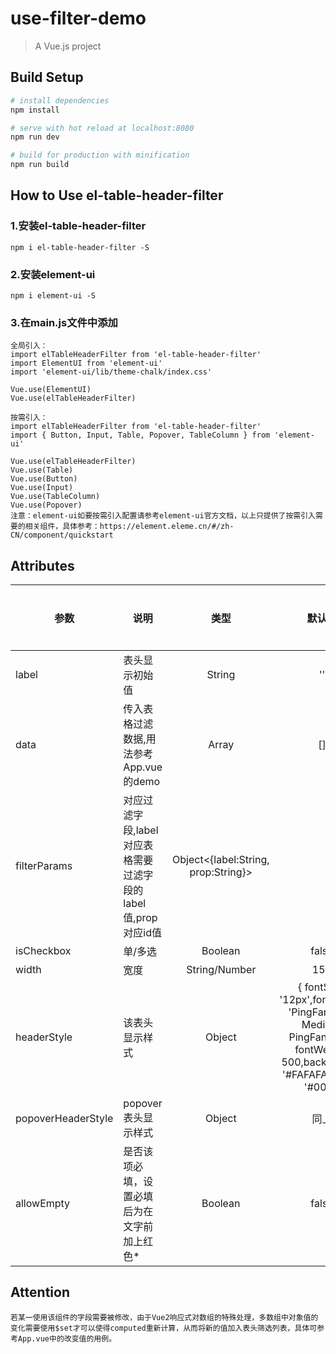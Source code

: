 # use-filter-demo

> A Vue.js project

## Build Setup

``` bash
# install dependencies
npm install

# serve with hot reload at localhost:8080
npm run dev

# build for production with minification
npm run build
```

## How to Use el-table-header-filter
  
  ### 1.安装el-table-header-filter
    npm i el-table-header-filter -S

  ### 2.安装element-ui
    npm i element-ui -S 

  ### 3.在main.js文件中添加
    全局引入：
    import elTableHeaderFilter from 'el-table-header-filter'
    import ElementUI from 'element-ui'
    import 'element-ui/lib/theme-chalk/index.css'

    Vue.use(ElementUI)
    Vue.use(elTableHeaderFilter)

    按需引入：
    import elTableHeaderFilter from 'el-table-header-filter'
    import { Button, Input, Table, Popover, TableColumn } from 'element-ui'

    Vue.use(elTableHeaderFilter)
    Vue.use(Table)
    Vue.use(Button)
    Vue.use(Input)
    Vue.use(TableColumn)
    Vue.use(Popover)
    注意：element-ui如要按需引入配置请参考element-ui官方文档，以上只提供了按需引入需要的相关组件，具体参考：https://element.eleme.cn/#/zh-CN/component/quickstart

  ## Attributes

| 参数               | 说明                                                         |                类型                 |                                                         默认值                                                         | 是否必填 |
| ------------------ | ------------------------------------------------------------ | :---------------------------------: | :--------------------------------------------------------------------------------------------------------------------: | :------: |
| label              | 表头显示初始值                                               |               String                |                                                           ''                                                           |    是    |
| data               | 传入表格过滤数据,用法参考App.vue的demo                       |                Array                |                                                           []                                                           |    是    |
| filterParams       | 对应过滤字段,label对应表格需要过滤字段的label值,prop对应id值 | Object<{label:String, prop:String}> |                                                                                                                        |    是    |
| isCheckbox         | 单/多选                                                      |               Boolean               |                                                         false                                                          |    否    |
| width              | 宽度                                                         |            String/Number            |                                                          150                                                           |    否    |
| headerStyle        | 该表头显示样式                                               |               Object                | { fontSize: '12px',fontFamily: 'PingFangSC-Medium, PingFang SC', fontWeight: 500,background: '#FAFAFA', color: '#000'} |    否    |
| popoverHeaderStyle | popover表头显示样式                                          |               Object                |                                                          同上                                                          |    否    |
| allowEmpty         | 是否该项必填，设置必填后为在文字前加上红色*                  |               Boolean               |                                                         false                                                          |    否    |


  ## Attention

    若某一使用该组件的字段需要被修改，由于Vue2响应式对数组的特殊处理，多数组中对象值的变化需要使用$set才可以使得computed重新计算，从而将新的值加入表头筛选列表，具体可参考App.vue中的改变值的用例。

    

  


